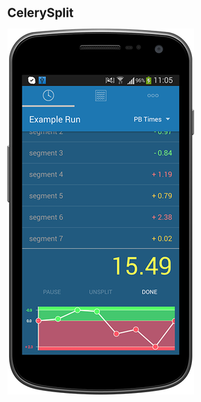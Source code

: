 # CelerySplit
![ScreenShot](https://github.com/Distant/CelerySplit/blob/master/demo-screen.png?raw=true)
